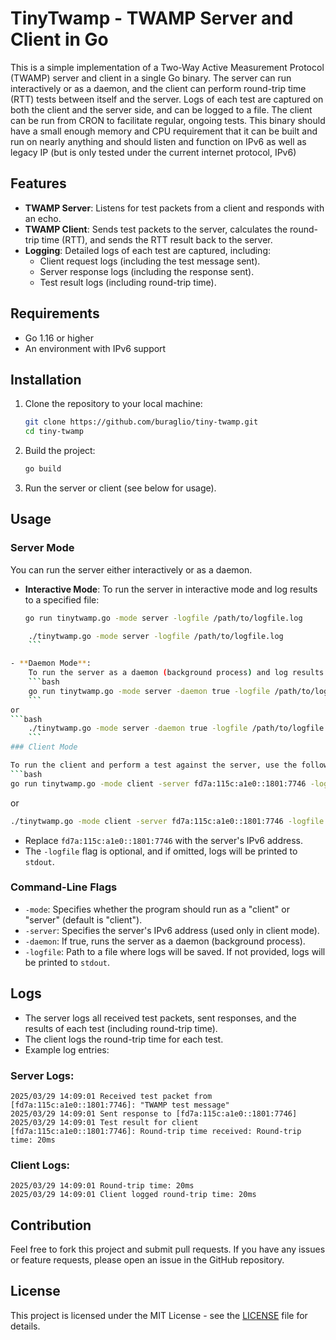 
# TinyTwamp - TWAMP Server and Client in Go

This is a simple implementation of a Two-Way Active Measurement Protocol (TWAMP) server and client in a single Go binary. The server can run interactively or as a daemon, and the client can perform round-trip time (RTT) tests between itself and the server. Logs of each test are captured on both the client and the server side, and can be logged to a file.
The client can be run from CRON to facilitate regular, ongoing tests. This binary should have a small enough memory and CPU requirement that it can be built and run on nearly anything and should listen and function on IPv6 as well as legacy IP (but is only tested under the current internet protocol, IPv6)

## Features

- **TWAMP Server**: Listens for test packets from a client and responds with an echo.
- **TWAMP Client**: Sends test packets to the server, calculates the round-trip time (RTT), and sends the RTT result back to the server.
- **Logging**: Detailed logs of each test are captured, including:
  - Client request logs (including the test message sent).
  - Server response logs (including the response sent).
  - Test result logs (including round-trip time).

## Requirements

- Go 1.16 or higher
- An environment with IPv6 support

## Installation

1. Clone the repository to your local machine:
    ```bash
    git clone https://github.com/buraglio/tiny-twamp.git
    cd tiny-twamp
    ```

2. Build the project:
    ```bash
    go build
    ```

3. Run the server or client (see below for usage).

## Usage

### Server Mode

You can run the server either interactively or as a daemon.

- **Interactive Mode**:
    To run the server in interactive mode and log results to a specified file:
    ```bash
    go run tinytwamp.go -mode server -logfile /path/to/logfile.log
    ```
```bash
    ./tinytwamp.go -mode server -logfile /path/to/logfile.log
    ```

- **Daemon Mode**:
    To run the server as a daemon (background process) and log results:
    ```bash
    go run tinytwamp.go -mode server -daemon true -logfile /path/to/logfile.log
    ```
or
```bash
    ./tinytwamp.go -mode server -daemon true -logfile /path/to/logfile.log
    ```
### Client Mode

To run the client and perform a test against the server, use the following command:
```bash
go run tinytwamp.go -mode client -server fd7a:115c:a1e0::1801:7746 -logfile /path/to/logfile.log
```
or
```bash
./tinytwamp.go -mode client -server fd7a:115c:a1e0::1801:7746 -logfile /path/to/logfile.log
```

- Replace `fd7a:115c:a1e0::1801:7746` with the server's IPv6 address.
- The `-logfile` flag is optional, and if omitted, logs will be printed to `stdout`.

### Command-Line Flags

- `-mode`: Specifies whether the program should run as a "client" or "server" (default is "client").
- `-server`: Specifies the server's IPv6 address (used only in client mode).
- `-daemon`: If true, runs the server as a daemon (background process).
- `-logfile`: Path to a file where logs will be saved. If not provided, logs will be printed to `stdout`.

## Logs

- The server logs all received test packets, sent responses, and the results of each test (including round-trip time).
- The client logs the round-trip time for each test.
- Example log entries:

### Server Logs:
```
2025/03/29 14:09:01 Received test packet from [fd7a:115c:a1e0::1801:7746]: "TWAMP test message"
2025/03/29 14:09:01 Sent response to [fd7a:115c:a1e0::1801:7746]
2025/03/29 14:09:01 Test result for client [fd7a:115c:a1e0::1801:7746]: Round-trip time received: Round-trip time: 20ms
```

### Client Logs:
```
2025/03/29 14:09:01 Round-trip time: 20ms
2025/03/29 14:09:01 Client logged round-trip time: 20ms
```

## Contribution

Feel free to fork this project and submit pull requests. If you have any issues or feature requests, please open an issue in the GitHub repository.

## License

This project is licensed under the MIT License - see the [LICENSE](https://opensource.org/license/mit) file for details.
